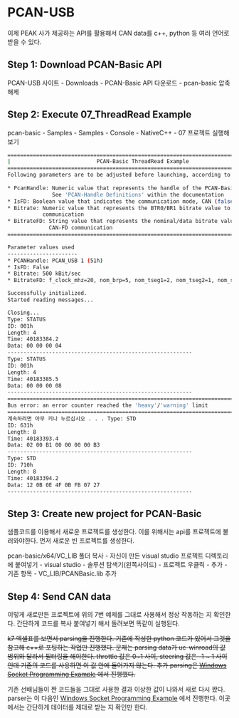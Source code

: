 # PCAN-USB
이제 PEAK 사가 제공하는 API를 활용해서 CAN data를 c++, python 등 여러 언어로 받을 수 있다.

## Step 1: Download PCAN-Basic API

PCAN-USB 사이트 - Downloads - PCAN-Basic API 다운로드 - pcan-basic 압축 해제

## Step 2: Execute 07_ThreadRead Example

pcan-basic - Samples - Samples - Console - NativeC++ - 07 프로젝트 실행해보기

```bash
=========================================================================================
|                           PCAN-Basic ThreadRead Example                                |
=========================================================================================
Following parameters are to be adjusted before launching, according to the hardware used |
                                                                                         |
* PcanHandle: Numeric value that represents the handle of the PCAN-Basic channel to use. |
              See 'PCAN-Handle Definitions' within the documentation                     |
* IsFD: Boolean value that indicates the communication mode, CAN (false) or CAN-FD (true)|
* Bitrate: Numeric value that represents the BTR0/BR1 bitrate value to be used for CAN   |
           communication                                                                 |
* BitrateFD: String value that represents the nominal/data bitrate value to be used for  |
             CAN-FD communication                                                        |
=========================================================================================

Parameter values used
----------------------
* PCANHandle: PCAN_USB 1 (51h)
* IsFD: False
* Bitrate: 500 kBit/sec
* BitrateFD: f_clock_mhz=20, nom_brp=5, nom_tseg1=2, nom_tseg2=1, nom_sjw=1, data_brp=2, data_tseg1=3, data_tseg2=1, data_sjw=1

Successfully initialized.
Started reading messages...

Closing...
Type: STATUS
ID: 001h
Length: 4
Time: 40183384.2
Data: 00 00 00 04
----------------------------------------------------------
Type: STATUS
ID: 001h
Length: 4
Time: 40183385.5
Data: 00 00 00 08
----------------------------------------------------------
=========================================================================================
Bus error: an error counter reached the 'heavy'/'warning' limit
=========================================================================================
계속하려면 아무 키나 누르십시오 . . . Type: STD
ID: 631h
Length: 8
Time: 40183393.4
Data: 02 00 B1 00 00 00 00 B3
----------------------------------------------------------
Type: STD
ID: 710h
Length: 8
Time: 40183394.2
Data: 12 0B 0E 4F 0B FB 07 27
----------------------------------------------------------
```

## Step 3: Create new project for PCAN-Basic

샘플코드를 이용해서 새로운 프로젝트를 생성한다. 이를 위해서는 api를 프로젝트에 불러와야한다. 먼저 새로운 빈 프로젝트를 생성한다.

pcan-basic/x64/VC_LIB 폴더 복사 - 자신이 만든 visual studio 프로젝트 디렉토리에 붙여넣기 - visual studio - 솔루션 탐색기(왼쪽사이드) - 프로젝트 우클릭 - 추가 - 기존 항목 - VC_LIB/PCANBasic.lib 추가

## Step 4: Send CAN data

이렇게 새로만든 프로젝트에 위의 7번 예제를 그대로 사용해서 정상 작동하는 지 확인한다. 간단하게 코드를 복사 붙여넣기 해서 돌려보면 똑같이 실행된다.

~~k7 엑셀표를 보면서 parsing을 진행한다. 기존에 작성한 python 코드가 있어서 그것을 참고해 c++로 포팅하는 작업만 진행했다. 문제는 parsing data가 uc-winroad의 값 범위와 달라서 필터링을 해야한다. throttle 값은 0~1 사이, steering 값은 -1 ~ 1 사이인데 기존의 코드를 사용하면 이 값 안에 들어가지 않는다. 추가 parsing은 [Windows Socket Programming Example](../socket-programming/) 에서 진행했다.~~

기존 선배님들이 짠 코드들을 그대로 사용한 결과 이상한 값이 나와서 새로 다시 짰다. parser는 이 다음인 [Windows Socket Programming Example](../socket-programming/) 에서 진행한다. 이곳에서는 간단하게 데이터를 제대로 받는 지 확인만 한다.